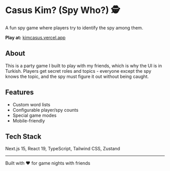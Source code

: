 # Casus Kim? (Spy Who?) 🕵️

A fun spy game where players try to identify the spy among them.

**Play at:** [kimcasus.vercel.app](https://kimcasus.vercel.app/)

## About

This is a party game I built to play with my friends, which is why the UI is in Turkish. Players get secret roles and topics - everyone except the spy knows the topic, and the spy must figure it out without being caught.

## Features

- Custom word lists
- Configurable player/spy counts
- Special game modes
- Mobile-friendly

## Tech Stack

Next.js 15, React 19, TypeScript, Tailwind CSS, Zustand

---

Built with ❤️ for game nights with friends
